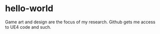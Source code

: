 # hello-world

Game art and design are the focus of my research. Github gets me access to UE4 code and such.
